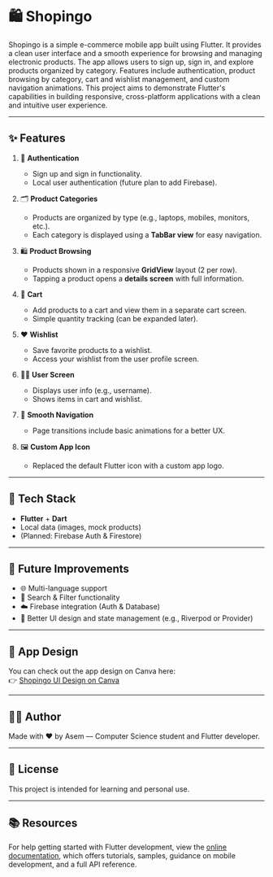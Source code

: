 # 🛍️ Shopingo

Shopingo is a simple e-commerce mobile app built using Flutter. It provides a clean user interface and a smooth experience for browsing and managing electronic products. The app allows users to sign up, sign in, and explore products organized by category. Features include authentication, product browsing by category, cart and wishlist management, and custom navigation animations. This project aims to demonstrate Flutter's capabilities in building responsive, cross-platform applications with a clean and intuitive user experience.

---

## ✨ Features

1. 🔐 **Authentication**
   - Sign up and sign in functionality.
   - Local user authentication (future plan to add Firebase).

2. 🗂️ **Product Categories**
   - Products are organized by type (e.g., laptops, mobiles, monitors, etc.).
   - Each category is displayed using a **TabBar view** for easy navigation.

3. 🛍️ **Product Browsing**
   - Products shown in a responsive **GridView** layout (2 per row).
   - Tapping a product opens a **details screen** with full information.

4. 🛒 **Cart**
   - Add products to a cart and view them in a separate cart screen.
   - Simple quantity tracking (can be expanded later).

5. ❤️ **Wishlist**
   - Save favorite products to a wishlist.
   - Access your wishlist from the user profile screen.

6. 🙍‍♂️ **User Screen**
   - Displays user info (e.g., username).
   - Shows items in cart and wishlist.

7. 🔁 **Smooth Navigation**
   - Page transitions include basic animations for a better UX.

8. 🖼️ **Custom App Icon**
   - Replaced the default Flutter icon with a custom app logo.

---

## 🧱 Tech Stack

- **Flutter** + **Dart**
- Local data (images, mock products)
- (Planned: Firebase Auth & Firestore)

---

## 🔮 Future Improvements

- 🌐 Multi-language support 
- 🔎 Search & Filter functionality 
- ☁️ Firebase integration (Auth & Database) 
- 🎨 Better UI design and state management (e.g., Riverpod or Provider)

---

## 🎨 App Design

You can check out the app design on Canva here:  
👉 [Shopingo UI Design on Canva](https://www.canva.com/design/DAGserTsl_Q/6a9mNFrJwKUUzsrv7r8YSA/view?utm_content=DAGserTsl_Q&utm_campaign=designshare&utm_medium=link2&utm_source=uniquelinks&utlId=hfa3069571e)

---

## 👨‍💻 Author

Made with ❤️ by Asem — Computer Science student and Flutter developer.

---

## 📜 License

This project is intended for learning and personal use.

---

## 📚 Resources

For help getting started with Flutter development, view the 
[online documentation](https://docs.flutter.dev/), which offers tutorials,
samples, guidance on mobile development, and a full API reference.
